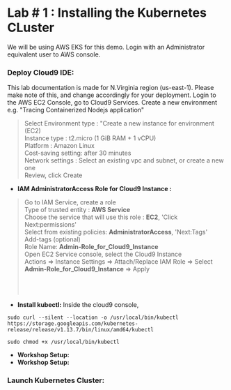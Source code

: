 # Lab # 1 : Installing the Kubernetes CLuster
We will be using AWS EKS for this demo. Login with an Administrator equivalent user to AWS console.

### Deploy Cloud9 IDE:
This lab documentation is made for N.Virginia region (us-east-1). Please make note of this, and change accordingly for your deployment.
Login to the AWS EC2 Console, go to Cloud9 Services. Create a new environment e.g. "Tracing Containerized Nodejs application" <br/>
>Select Environment type : "Create a new instance for environment (EC2)<br/>
>Instance type : t2.micro (1 GiB RAM + 1 vCPU)  <br/>
>Platform : Amazon Linux <br/>
>Cost-saving setting: after 30 minutes <br/>
>Network settings : Select an existing vpc and subnet, or create a new one <br/>
>Review, click Create <br/>

* **IAM AdministratorAccess Role for Cloud9 Instance :**
>Go to IAM Service, create a role <br/>
>Type of trusted entity : **AWS Service** <br/>
>Choose the service that will use this role : **EC2**, 'Click Next:permissions' <br/>
>Select from existing policies: **AdministratorAccess**, 'Next:Tags'  <br/>
>Add-tags (optional) <br/>
>Role Name: **Admin-Role_for_Cloud9_Instance** <br/>
>Open EC2 Service console, select the Cloud9 Instance <br/>
> Actions => Instance Settings => Attach/Replace IAM Role => Select **Admin-Role_for_Cloud9_Instance** => Apply<br/>
> <br/>
> <br/>
> <br/>



* **Install kubectl:**
Inside the cloud9 console, 
```
sudo curl --silent --location -o /usr/local/bin/kubectl https://storage.googleapis.com/kubernetes-release/release/v1.13.7/bin/linux/amd64/kubectl

sudo chmod +x /usr/local/bin/kubectl

```
* **Workshop Setup:**
* **Workshop Setup:**
### Launch Kubernetes Cluster:

